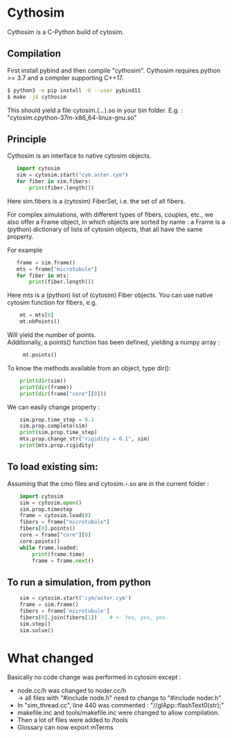 # Cythosim
Cythosim is a C-Python build of cytosim.
## Compilation
First install pybind and then compile "cythosim". Cythosim requires python >= 3.7 and a compiler supporting C++17.

```bash
$ python3 -m pip install -U --user pybind11
$ make -j4 cythosim
```
This should yield a file cytosim.(...).so in your bin folder. E.g. : "cytosim.cpython-37m-x86_64-linux-gnu.so"

## Principle
Cythosim is an interface to native cytosim objects.

 ```python
    import cytosim
    sim = cytosim.start("cym.aster.cym")
    for fiber in sim.fibers:
        print(fiber.length())
```
Here sim.fibers is a (cytosim) FiberSet, i.e. the set of all fibers.

For complex simulations, with different types of fibers, couples, etc.,  we also offer a Frame object, in which objects are sorted by name : a Frame is a (python) dictionary of lists of cytosim objects, that all have the same property.

For example   

 ```python
    frame = sim.frame()
    mts = frame["microtubule"]
    for fiber in mts:
        print(fiber.length())
```
Here mts is a (python) list of (cytosim) Fiber objects. You can use native cytosim function for fibers, e.g.

```python
    mt = mts[0]
    mt.nbPoints()
```
Will yield the number of points.  
Additionally, a points() function has been defined, yielding a numpy array :  

```python
     mt.points()
```  

To know the methods available from an object, type dir():

```python
    print(dir(sim))
    print(dir(frame))
    print(dir(frame["core"][0]))
```

We can easily change property :
```python
    sim.prop.time_step = 0.1
    sim.prop.complete(sim)
    print(sim.prop.time_step)
    mts.prop.change_str("rigidity = 0.1", sim)
    print(mts.prop.rigidity)
```

## To load existing sim:
Assuming that the cmo files and cytosim.-.so are in the current folder :

```python
    import cytosim
    sim = cytosim.open()
    sim.prop.timestep
    frame = cytosim.load(0)
    fibers = frame["microtubule"]
    fibers[0].points()
    core = frame["core"][0]
    core.points()
    while frame.loaded:
        print(frame.time)
        frame = frame.next()
```

## To run a simulation, from python
```python
    sim = cytosim.start('cym/aster.cym')
    frame = sim.frame()
    fibers = frame['microtubule']
    fibers[0].join(fibers[1])    # <- Yes, yes, yes.
    sim.step()
    sim.solve()
```

# What changed
Basically no code change was performed in cytosim except :   
- node.cc/h was changed to noder.cc/h  
     -> all files with "#include node.h" need to change to "#include noder.h"  
- In "sim_thread.cc", line 440 was commented : "//glApp::flashText0(str);"  
- makefile.inc and tools/makefile.inc were changed to allow compilation.  
- Then a lot of files were added to /tools 
- Glossary can now export mTerms

